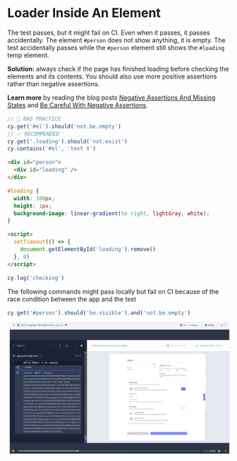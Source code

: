 # Loader Inside An Element

<!-- fiddle Loader inside an element -->

The test passes, but it might fail on CI. Even when it passes, it passes accidentally. The element `#person` does not show anything, it is empty. The test accidentally passes while the `#person` element still shows the `#loading` temp element.

**Solution:** always check if the page has finished loading before checking the elements and its contents. You should also use more positive assertions rather than negative assertions.

**Learn more** by reading the blog posts [Negative Assertions And Missing States](https://glebbahmutov.com/blog/negative-assertions-and-missing-states/) and [Be Careful With Negative Assertions](https://glebbahmutov.com/blog/negative-assertions/).

```js skip
// 🚨 BAD PRACTICE
cy.get('#el').should('not.be.empty')
// ✅ RECOMMENDED
cy.get('.loading').should('not.exist')
cy.contains('#el', 'text X')
```

```html
<div id="person">
  <div id="loading" />
</div>
```

```css hide
#loading {
  width: 100px;
  height: 1px;
  background-image: linear-gradient(to right, lightGray, white);
}
```

```html hide
<script>
  setTimeout(() => {
    document.getElementById('loading').remove()
  }, 0)
</script>
```

```js
cy.log('checking')
```

The following commands might pass locally but fail on CI because of the race condition between the app and the test

```js skip
cy.get('#person').should('be.visible').and('not.be.empty')
```

![Failure on CI](./pics/fail-on-ci.png)

<!-- fiddle-end -->
